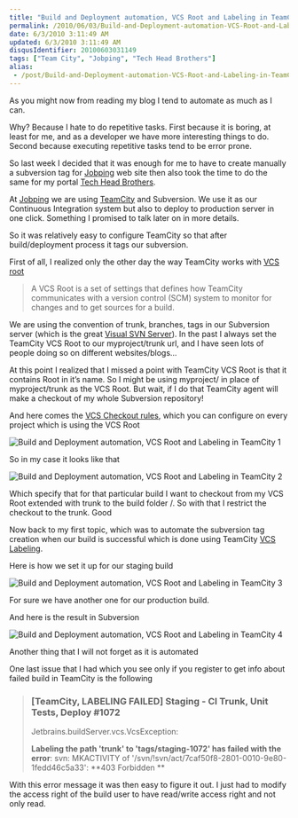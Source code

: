 ```yaml
---
title: "Build and Deployment automation, VCS Root and Labeling in TeamCity"
permalink: /2010/06/03/Build-and-Deployment-automation-VCS-Root-and-Labeling-in-TeamCity/
date: 6/3/2010 3:11:49 AM
updated: 6/3/2010 3:11:49 AM
disqusIdentifier: 20100603031149
tags: ["Team City", "Jobping", "Tech Head Brothers"]
alias:
 - /post/Build-and-Deployment-automation-VCS-Root-and-Labeling-in-TeamCity.aspx/index.html
---
```

As you might now from reading my blog I tend to automate as much as I can. 

Why? Because I hate to do repetitive tasks. First because it is boring, at least for me, and as a developer we have more interesting things to do. Second because executing repetitive tasks tend to be error prone. 
<!-- more -->

So last week I decided that it was enough for me to have to create manually a subversion tag for [Jobping](http://www.jobping.com "Job posting web site aimed specifically at job seekers and employers who work with Microsoft technologies") web site then also took the time to do the same for my portal [Tech Head Brothers](http://www.techheadbrothers.com/).

At [Jobping](http://www.jobping.com/ "Job posting web site aimed specifically at job seekers and employers who work with Microsoft technologies") we are using [TeamCity](http://www.jetbrains.com/teamcity/index.html) and Subversion. We use it as our Continuous Integration system but also to deploy to production server in one click. Something I promised to talk later on in more details.

So it was relatively easy to configure TeamCity so that after build/deployment process it tags our subversion.

First of all, I realized only the other day the way TeamCity works with [VCS root](http://confluence.jetbrains.net/display/TCD5/Configuring+VCS+Roots) 

> A VCS Root is a set of settings that defines how TeamCity communicates with a version control (SCM) system to monitor for changes and to get sources for a build.

We are using the convention of trunk, branches, tags in our Subversion server (which is the great [Visual SVN Server](http://www.visualsvn.com/server/)). In the past I always set the TeamCity VCS Root to our myproject/trunk url, and I have seen lots of people doing so on different websites/blogs…

At this point I realized that I missed a point with TeamCity VCS Root is that it contains Root in it’s name. So I might be using myproject/ in place of myproject/trunk as the VCS Root. But wait, if I do that TeamCity agent will make a checkout of my whole Subversion repository! 

And here comes the [VCS Checkout rules](http://confluence.jetbrains.net/display/TCD5/VCS+Checkout+Rules), which you can configure on every project which is using the VCS Root

![Build and Deployment automation, VCS Root and Labeling in TeamCity 1](https://farm2.staticflickr.com/1462/24579562215_0c560155da_o.png)

So in my case it looks like that

![Build and Deployment automation, VCS Root and Labeling in TeamCity 2](https://farm2.staticflickr.com/1513/24497267931_83cf76a446_o.png)

Which specify that for that particular build I want to checkout from my VCS Root extended with trunk to the build folder /. So with that I restrict the checkout to the trunk. Good

Now back to my first topic, which was to automate the subversion tag creation when our build is successful which is done using TeamCity [VCS Labeling](http://confluence.jetbrains.net/display/TCD5/VCS+Labeling).

Here is how we set it up for our staging build

![Build and Deployment automation, VCS Root and Labeling in TeamCity 3](https://farm2.staticflickr.com/1636/24471243112_136c3c3d4e_o.png)

For sure we have another one for our production build.

And here is the result in Subversion

![Build and Deployment automation, VCS Root and Labeling in TeamCity 4](https://farm2.staticflickr.com/1527/24579562315_bb8aa7385e_o.png)

Another thing that I will not forget as it is automated

One last issue that I had which you see only if you register to get info about failed build in TeamCity is the following

> ### [TeamCity, LABELING FAILED] Staging - CI Trunk, Unit Tests, Deploy #1072
> 
> Jetbrains.buildServer.vcs.VcsException:
> 
> **Labeling the path 'trunk' to 'tags/staging-1072' has failed with the error**: svn: MKACTIVITY of '/svn/!svn/act/7caf50f8-2801-0010-9e80-1fedd46c5a33': **403 Forbidden **

With this error message it was then easy to figure it out. I just had to modify the access right of the build user to have read/write access right and not only read.

